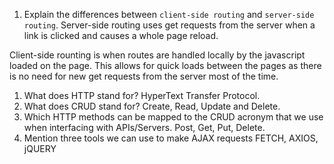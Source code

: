 1.  Explain the differences between `client-side routing` and `server-side routing`.
Server-side routing uses get requests from the server when a link is clicked and causes a whole page reload.

Client-side rounting is when routes are handled locally by the javascript loaded on the page. This allows for quick loads between the pages as there is no need for new get requests from the server most of the time.

1.  What does HTTP stand for?
HyperText Transfer Protocol.
1.  What does CRUD stand for?
Create, Read, Update and Delete.
1.  Which HTTP methods can be mapped to the CRUD acronym that we use when interfacing with APIs/Servers.
Post, Get, Put, Delete.
1.  Mention three tools we can use to make AJAX requests
FETCH, AXIOS, jQUERY